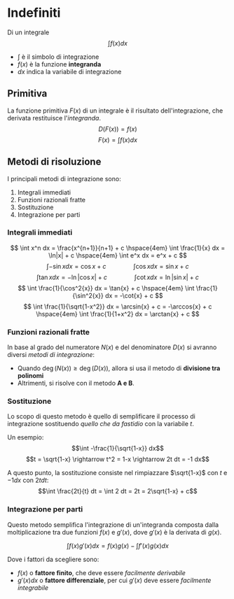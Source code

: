 # Indefiniti

Di un integrale
$$\int f(x) dx$$

- $\int$ è il simbolo di integrazione
- $f(x)$ è la funzione **integranda**
- $dx$ indica la variabile di integrazione

## Primitiva

La funzione primitiva $F(x)$ di un integrale è il risultato dell'integrazione, che derivata restituisce l'_integranda_.
$$D(F(x)) = f(x)$$
$$F(x) = \int f(x) dx$$

## Metodi di risoluzione

I principali metodi di integrazione sono:

1. Integrali immediati
2. Funzioni razionali fratte
3. Sostituzione
4. Integrazione per parti

### Integrali immediati

$$
\int x^n dx = \frac{x^{n+1}}{n+1} + c
\hspace{4em}
\int \frac{1}{x} dx = \ln|x| + c
\hspace{4em}
\int e^x dx = e^x + c
$$
$$
\int -\sin{x} dx = \cos{x} + c
\hspace{4em}
\int \cos{x} dx = \sin{x} + c
$$
$$
\int \tan{x} dx = -\ln|\cos{x}| + c
\hspace{4em}
\int \cot{x} dx = \ln|\sin{x}| + c
$$
$$
\int \frac{1}{\cos^2{x}} dx = \tan{x} + c
\hspace{4em}
\int \frac{1}{\sin^2{x}} dx = -\cot{x} + c
$$
$$
\int \frac{1}{\sqrt{1-x^2}} dx = \arcsin{x} + c = -\arccos{x} + c
\hspace{4em}
\int \frac{1}{1+x^2} dx = \arctan{x} + c
$$

### Funzioni razionali fratte

In base al grado del numeratore $N(x)$ e del denominatore $D(x)$ si avranno diversi _metodi di integrazione_:

- Quando $\deg(N(x)) \geq \deg(D(x))$, allora si usa il metodo di **divisione tra polinomi**
- Altrimenti, si risolve con il metodo **A e B**.

### Sostituzione

Lo scopo di questo metodo è quello di semplificare il processo di integrazione sostituendo _quello che da fastidio_ con la variabile $t$.

Un esempio:
$$\int -\frac{1}{\sqrt{1-x}} dx$$
$$t = \sqrt{1-x} \rightarrow t^2 = 1-x \rightarrow 2t dt = -1 dx$$

A questo punto, la sostituzione consiste nel rimpiazzare $\sqrt{1-x}$ con $t$ e $-1 dx$ con $2t dt$:
$$\int \frac{2t}{t} dt = \int 2 dt = 2t = 2\sqrt{1-x} + c$$

### Integrazione per parti

Questo metodo semplifica l'integrazione di un'integranda composta dalla moltiplicazione tra due funzioni $f(x)$ e $g'(x)$, dove $g'(x)$ è la derivata di $g(x)$.

$$\int f(x)g'(x) dx = f(x)g(x) - \int f'(x)g(x) dx$$

Dove i fattori da scegliere sono:

- $f(x)$ o **fattore finito**, che deve essere _facilmente derivabile_
- $g'(x) dx$ o **fattore differenziale**, per cui $g'(x)$ deve essere _facilmente integrabile_
